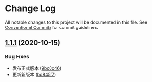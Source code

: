 # Change Log

All notable changes to this project will be documented in this file.
See [Conventional Commits](https://conventionalcommits.org) for commit guidelines.

## [1.1.1](https://github.com/dushaobindoudou/lerna-flow/compare/v1.1.1-alpha.3...v1.1.1) (2020-10-15)


### Bug Fixes

* 发布正式版本 ([9bc0c46](https://github.com/dushaobindoudou/lerna-flow/commit/9bc0c462ab6b324043d00401688270f6a7e5624e))
* 更新新版本 ([bd845f7](https://github.com/dushaobindoudou/lerna-flow/commit/bd845f7e56cab9f00aae1b8856d14c116cdf6ca5))
